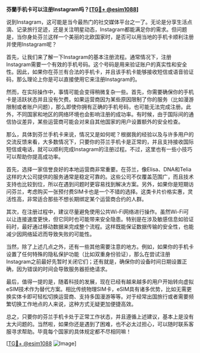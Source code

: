 **芬蘭手机卡可以注册Instagram吗？[[TG💪+ @esim1088](https://t.me/s/esim1088)]**

说到Instagram，这可能是当今最热门的社交媒体平台之一了。无论是分享生活点滴、记录旅行足迹，还是关注明星动态，Instagram都能满足你的需求。但问题是，当你身处芬兰这样一个美丽的北欧国家时，是否可以用当地的手机卡顺利注册并使用Instagram呢？

首先，让我们来了解一下Instagram的基本注册流程。通常情况下，注册Instagram需要一个有效的手机号码。这个号码是用来验证账户的真实性和安全性。因此，如果你在芬兰有合法的手机卡，并且该手机卡能够接收短信或语音验证码，那么理论上你是可以直接使用它来注册Instagram的。

然而，在实际操作中，事情可能会变得稍微复杂一些。首先，你需要确保你的手机卡是活跃状态并且没有欠费。如果运营商因为某些原因限制了你的服务（比如漫游限制或者账户问题），那么即使你拥有正确的手机号码，也可能无法完成注册。此外，不同国家和地区的网络环境也会影响注册的成功率。有时候，由于国际间的通信协议差异，某些运营商可能会对来自其他国家的用户设置额外的安全检查。

那么，具体到芬兰手机卡来说，情况又是如何呢？根据我的经验以及与许多用户的交流反馈来看，大多数情况下，只要你的芬兰手机卡是正常的，并且支持接收国际短信或电话，就可以顺利完成Instagram的注册过程。不过，这里也有一些小技巧可以帮助你提高成功率。

首先，选择一家信誉良好的本地运营商非常重要。在芬兰，像Elisa、DNA和Telia这样的大公司提供的服务通常是稳定可靠的。这些公司不仅覆盖范围广，而且技术支持也比较到位，所以在遇到问题时更容易找到解决方案。另外，如果你是短期访问芬兰，考虑购买一张预付费SIM卡也是一个不错的选择。这类卡片价格实惠，灵活性高，非常适合那些不想长期绑定某个运营商合约的人群。

其次，在注册过程中，建议尽量避免使用公共Wi-Fi网络进行操作。虽然Wi-Fi可以让连接速度更快，但它同时也可能带来安全隐患。特别是在涉及敏感信息如验证码时，最好通过移动数据来完成整个流程。这样既能保证数据传输的安全性，也能减少因网络延迟而导致失败的可能性。

当然，除了上述几点之外，还有一些其他需要注意的地方。例如，如果你的手机卡设置了任何特殊的隐私保护功能（比如双重身份验证），那么在尝试注册Instagram之前最好先暂时关闭它们；还有就是，确保你的设备时间日期设置正确，因为错误的时间会导致服务器拒绝请求。

最后，值得一提的是，随着科技的发展，现在已经有越来越多的用户开始转向虚拟eSIM技术作为替代方案。相比传统物理SIM卡，eSIM具有诸多优势，比如无需更换实体卡即可轻松切换运营商、支持多国漫游等等。对于经常出国旅行或者需要频繁切换工作地点的人来说，这种方式无疑更加便捷高效。

总之，只要你的芬兰手机卡处于正常工作状态，并且遵循上述建议，基本上是没有太大问题的。当然啦，如果你还是遇到了困难，也不必太过担心，可以随时联系客服寻求帮助。毕竟每个国家的具体规定都不尽相同嘛！

[[TG💪+ @esim1088](https://t.me/s/esim1088) ![Image](https://i.postimg.cc/4NQfJmqS/Snipaste-2025-05-13-00-14-12.png)]